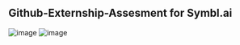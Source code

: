 ## Github-Externship-Assesment for Symbl.ai
![image](https://user-images.githubusercontent.com/65395607/146091808-697eec53-e2f8-4d6b-bb48-087924f7c11c.png)
![image](https://user-images.githubusercontent.com/65395607/146168683-9d0acba6-4fc0-427c-9033-45e44099f0dc.png)
